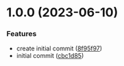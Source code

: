 # 1.0.0 (2023-06-10)


### Features

* create initial commit ([8f95f97](https://github.com/bed-and-breakfast/template-init/commit/8f95f977f4c2e54c8d8a79110e20bbd8e6d21449))
* initial commit ([cbc1d85](https://github.com/bed-and-breakfast/template-init/commit/cbc1d85b09e21b6f89b5c6ff1617a7e3a9936e36))
